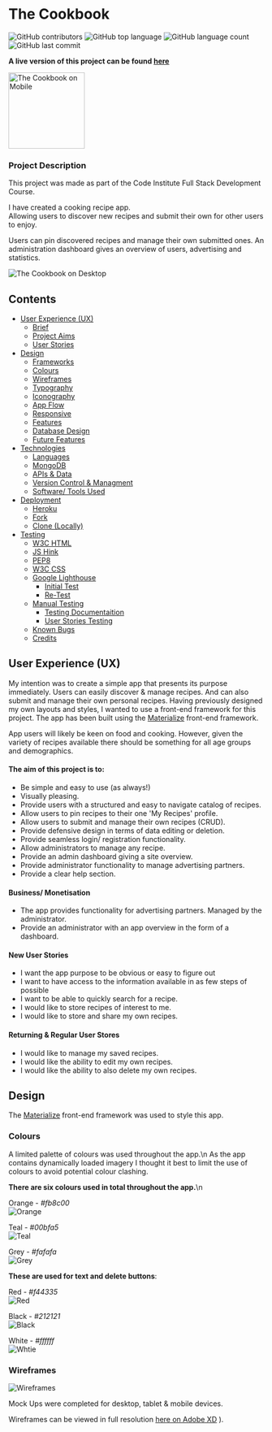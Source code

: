 # The Cookbook

![GitHub contributors](https://img.shields.io/github/contributors-anon/asdub/laughing-cookbook)
![GitHub top language](https://img.shields.io/github/languages/top/asdub/laughing-cookbook)
![GitHub language count](https://img.shields.io/website?up_message=Online&url=http%3A%2F%2Flaughing-cookbook.herokuapp.com%2F)
![GitHub last commit](https://img.shields.io/github/last-commit/asdub/laughing-cookbook)

**A live version of this project can be found [here](http://laughing-cookbook.herokuapp.com/)**

<img src="https://github.com/asdub/laughing-cookbook/blob/master/readme/screenshots/iphone_screenshot.png" width="150" alt="The Cookbook on Mobile" />


### Project Description
This project was made as part of the Code Institute Full Stack Development Course. 

I have created a cooking recipe app.\
Allowing users to discover new recipes and submit their own for other users to enjoy. 

Users can pin discovered recipes and manage their own submitted ones. 
An administration dashboard gives an overview of users, advertising and statistics.  

<img src="https://github.com/asdub/laughing-cookbook/blob/master/readme/screenshots/macbook_screenshot.png" alt="The Cookbook on Desktop"/>


## Contents 

* [User Experience (UX)](#user-experience-(ux))
    * [Brief](#Brief)
    * [Project Aims](#the-aim-of-this-project-is-to)
    * [User Stories](#new-user-stories)
* [Design](#design)
    * [Frameworks](#frameworks)
    * [Colours](#colours)
    * [Wireframes](#wireframes)
    * [Typography](#typography)
    * [Iconography](#iconography)
    * [App Flow](#appflow)
    * [Responsive](#responsive)
    * [Features](#features)
    * [Database Design](#databasedesign)
    * [Future Features](#future-features)
* [Technologies](#technologies)
    * [Languages](#languages)
    * [MongoDB](#mongodb)
    * [APIs & Data](#apidata)
    * [Version Control & Managment](#version-control--managment)
    * [Software/ Tools Used](#other-software-tools-used)
* [Deployment](#deployment)
    * [Heroku](#heroku)
    * [Fork](#fork)
    * [Clone (Locally)](#clone-locally)
* [Testing](#testing)
    * [W3C HTML](#wc3-html-validator-results)
    * [JS Hink](#js-hint)
    * [PEP8](#pep8)
    * [W3C CSS](#wc3-css-validator-results)
    * [Google Lighthouse](#google-lighthouse)
        * [Initial Test](#initial-test)
        * [Re-Test](#re-test)
    * [Manual Testing](#manual-testing)
        * [Testing Documentaition](https://github.com/asdub/laughing-cookbook/blob/master/readme/test/TESTME.md)
        * [User Stories Testing](#user-stories-testing)
    * [Known Bugs](#known-bugs)
    * [Credits](#credits)




## User Experience (UX)

My intention was to create a simple app that presents its purpose immediately. 
Users can easily discover & manage recipes. And can also submit and manage their own personal recipes. 
Having previously designed my own layouts and styles, I wanted to use a front-end framework for this project. 
The app has been built using the [Materialize](https://materializecss.com/) front-end framework.


App users will likely be keen on food and cooking. 
However, given the variety of recipes available there should be something for all age groups and demographics. 


#### The aim of this project is to:
- Be simple and easy to use (as always!)
- Visually pleasing. 
- Provide users with a structured and easy to navigate catalog of recipes. 
- Allow users to pin recipes to their one 'My Recipes' profile. 
- Allow users to submit and manage their own recipes (CRUD). 
- Provide defensive design in terms of data editing or deletion. 
- Provide seamless login/ registration functionality.
- Allow administrators to manage any recipe. 
- Provide an admin dashboard giving a site overview. 
- Provide administrator functionality to manage advertising partners. 
- Provide a clear help section.


#### Business/ Monetisation
- The app provides functionality for advertising partners. Managed by the administrator.
- Provide an administrator with an app overview in the form of a dashboard.


#### New User Stories
- I want the app purpose to be obvious or easy to figure out
- I want to have access to the information available in as few steps of possible
- I want to be able to quickly search for a recipe. 
- I would like to store recipes of interest to me. 
- I would like to store and share my own recipes.


#### Returning & Regular User Stores
- I would like to manage my saved recipes. 
- I would like the ability to edit my own recipes. 
- I would like the ability to also delete my own recipes. 


## Design 
The [Materialize](https://materializecss.com/) front-end framework was used to style this app. 


### Colours 
A limited palette of colours was used throughout the app.\n
As the app contains dynamically loaded imagery I thought it best to limit the use of colours to avoid potential colour clashing. 

**There are six colours used in total throughout the app.**\n

Orange - *#fb8c00*\
![Orange](https://github.com/asdub/laughing-cookbook/blob/master/readme/colours/fb8c00.png "Orange - #fb8c00")

Teal - *#00bfa5*\
![Teal](https://github.com/asdub/laughing-cookbook/blob/master/readme/colours/00bfa5.png "Teal - #00bfa5")

Grey - *#fafafa*\
![Grey](https://github.com/asdub/laughing-cookbook/blob/master/readme/colours/fafafa.png "Grey - #fafafa")

**These are used for text and delete buttons**: 

Red - *#f44335*\
![Red](https://github.com/asdub/laughing-cookbook/blob/master/readme/colours/f44335.png "Red - #f44335")

Black - *#212121*\
![Black](https://github.com/asdub/laughing-cookbook/blob/master/readme/colours/212121.png "Black - #212121")

White - *#ffffff*\
![Whtie](https://github.com/asdub/laughing-cookbook/blob/master/readme/colours/ffffff.png "White - #ffffff")


### Wireframes 

![Wireframes](https://github.com/asdub/laughing-cookbook/blob/master/readme/wireframes.png "Wireframes")

Mock Ups were completed for desktop, tablet & mobile devices. 

Wireframes can be viewed in full resolution [here on Adobe XD](https://xd.adobe.com/view/07051529-26a9-46df-84cf-76d5c9ea2a4e-5256/ "Wireframes")
).
